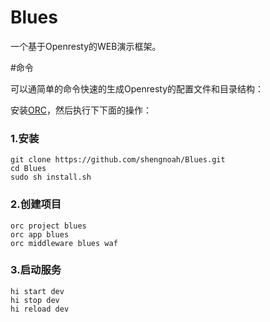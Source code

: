 # Blues
一个基于Openresty的WEB演示框架。




#命令

可以通简单的命令快速的生成Openresty的配置文件和目录结构：


安装[ORC](https://coding.net/u/shengyang/p/orc/git)，然后执行下下面的操作：

### 1.安装

```
git clone https://github.com/shengnoah/Blues.git
cd Blues
sudo sh install.sh
```

### 2.创建项目

```
orc project blues
orc app blues
orc middleware blues waf
```

### 3.启动服务


```
hi start dev
hi stop dev
hi reload dev
```


